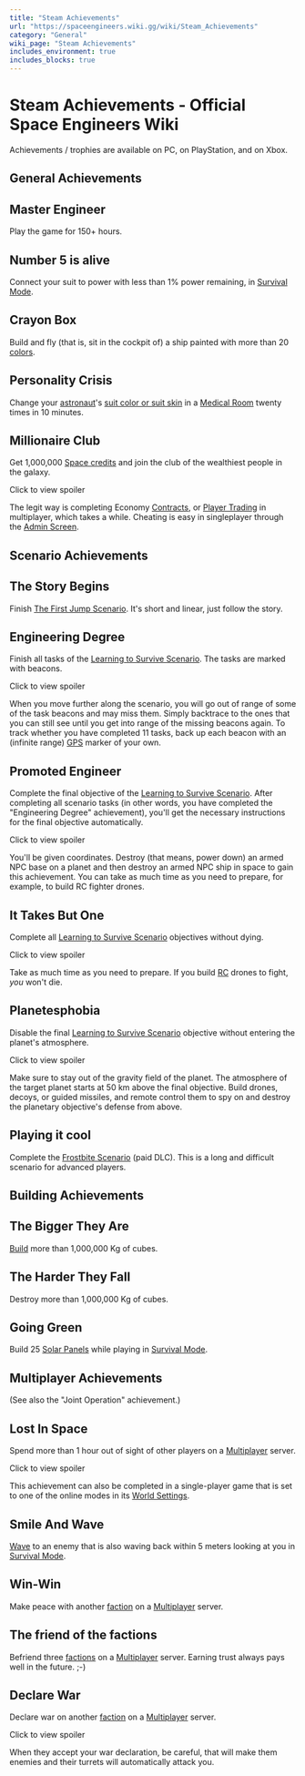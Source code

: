 ```yaml
---
title: "Steam Achievements"
url: "https://spaceengineers.wiki.gg/wiki/Steam_Achievements"
category: "General"
wiki_page: "Steam Achievements"
includes_environment: true
includes_blocks: true
---
```


# Steam Achievements - Official Space Engineers Wiki

Achievements / trophies are available on PC, on PlayStation, and on Xbox.

## General Achievements

## Master Engineer

Play the game for 150+ hours.

## Number 5 is alive

Connect your suit to power with less than 1% power remaining, in [Survival Mode](https://spaceengineers.wiki.gg/wiki/Survival_Mode "Survival Mode").

## Crayon Box

Build and fly (that is, sit in the cockpit of) a ship painted with more than 20 [colors](https://spaceengineers.wiki.gg/wiki/Color "Color").

## Personality Crisis

Change your [astronaut](https://spaceengineers.wiki.gg/wiki/Space_Engineer "Space Engineer")'s [suit color or suit skin](https://spaceengineers.wiki.gg/wiki/Skins "Skins") in a [Medical Room](https://spaceengineers.wiki.gg/wiki/Medical_Room "Medical Room") twenty times in 10 minutes.

## Millionaire Club

Get 1,000,000 [Space credits](https://spaceengineers.wiki.gg/wiki/Space_credits "Space credits") and join the club of the wealthiest people in the galaxy.

Click to view spoiler

The legit way is completing Economy [Contracts](https://spaceengineers.wiki.gg/wiki/Contracts "Contracts"), or [Player Trading](https://spaceengineers.wiki.gg/wiki/Player_Trading "Player Trading") in multiplayer, which takes a while. Cheating is easy in singleplayer through the [Admin Screen](https://spaceengineers.wiki.gg/wiki/Admin_Screen "Admin Screen").

## Scenario Achievements

## The Story Begins

Finish [The First Jump Scenario](https://spaceengineers.wiki.gg/wiki/The_First_Jump_Scenario "The First Jump Scenario"). It's short and linear, just follow the story.

## Engineering Degree

Finish all tasks of the [Learning to Survive Scenario](https://spaceengineers.wiki.gg/wiki/Learning_to_Survive_Scenario "Learning to Survive Scenario"). The tasks are marked with beacons.

Click to view spoiler

When you move further along the scenario, you will go out of range of some of the task beacons and may miss them. Simply backtrace to the ones that you can still see until you get into range of the missing beacons again. To track whether you have completed 11 tasks, back up each beacon with an (infinite range) [GPS](https://spaceengineers.wiki.gg/wiki/GPS "GPS") marker of your own.

## Promoted Engineer

Complete the final objective of the [Learning to Survive Scenario](https://spaceengineers.wiki.gg/wiki/Learning_to_Survive_Scenario "Learning to Survive Scenario"). After completing all scenario tasks (in other words, you have completed the "Engineering Degree" achievement), you'll get the necessary instructions for the final objective automatically.

Click to view spoiler

You'll be given coordinates. Destroy (that means, power down) an armed NPC base on a planet and then destroy an armed NPC ship in space to gain this achievement. You can take as much time as you need to prepare, for example, to build RC fighter drones.

## It Takes But One

Complete all [Learning to Survive Scenario](https://spaceengineers.wiki.gg/wiki/Learning_to_Survive_Scenario "Learning to Survive Scenario") objectives without dying.

Click to view spoiler

Take as much time as you need to prepare. If you build [RC](https://spaceengineers.wiki.gg/wiki/Remote_Control "Remote Control") drones to fight, _you_ won't die.

## Planetesphobia

Disable the final [Learning to Survive Scenario](https://spaceengineers.wiki.gg/wiki/Learning_to_Survive_Scenario "Learning to Survive Scenario") objective without entering the planet's atmosphere.

Click to view spoiler

Make sure to stay out of the gravity field of the planet. The atmosphere of the target planet starts at 50 km above the final objective. Build drones, decoys, or guided missiles, and remote control them to spy on and destroy the planetary objective's defense from above.

## Playing it cool

Complete the [Frostbite Scenario](https://spaceengineers.wiki.gg/wiki/Frostbite_Scenario "Frostbite Scenario") (paid DLC). This is a long and difficult scenario for advanced players.

## Building Achievements

## The Bigger They Are

[Build](https://spaceengineers.wiki.gg/wiki/Building "Building") more than 1,000,000 Kg of cubes.

## The Harder They Fall

Destroy more than 1,000,000 Kg of cubes.

## Going Green

Build 25 [Solar Panels](https://spaceengineers.wiki.gg/wiki/Solar_Panel "Solar Panel") while playing in [Survival Mode](https://spaceengineers.wiki.gg/wiki/Survival_Mode "Survival Mode").

## Multiplayer Achievements

(See also the "Joint Operation" achievement.)

## Lost In Space

Spend more than 1 hour out of sight of other players on a [Multiplayer](https://spaceengineers.wiki.gg/wiki/Multiplayer "Multiplayer") server.

Click to view spoiler

This achievement can also be completed in a single-player game that is set to one of the online modes in its [World Settings](https://spaceengineers.wiki.gg/wiki/World_Settings "World Settings").

## Smile And Wave

[Wave](https://spaceengineers.wiki.gg/wiki/Emotes "Emotes") to an enemy that is also waving back within 5 meters looking at you in [Survival Mode](https://spaceengineers.wiki.gg/wiki/Survival_Mode "Survival Mode").

## Win-Win

Make peace with another [faction](https://spaceengineers.wiki.gg/wiki/Faction "Faction") on a [Multiplayer](https://spaceengineers.wiki.gg/wiki/Multiplayer "Multiplayer") server.

## The friend of the factions

Befriend three [factions](https://spaceengineers.wiki.gg/wiki/Faction "Faction") on a [Multiplayer](https://spaceengineers.wiki.gg/wiki/Multiplayer "Multiplayer") server. Earning trust always pays well in the future. ;-)

## Declare War

Declare war on another [faction](https://spaceengineers.wiki.gg/wiki/Faction "Faction") on a [Multiplayer](https://spaceengineers.wiki.gg/wiki/Multiplayer "Multiplayer") server.

Click to view spoiler

When they accept your war declaration, be careful, that will make them enemies and their turrets will automatically attack you.
